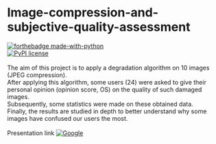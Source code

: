 # Image-compression-and-subjective-quality-assessment
[![forthebadge made-with-python](http://ForTheBadge.com/images/badges/made-with-python.svg)](https://www.python.org/)
<br>
[![PyPI license](https://img.shields.io/pypi/l/ansicolortags.svg)](https://github.com/Amatofrancesco99/Image-compression-and-subjective-quality-assessment/blob/main/LICENSE)
<br>
<br>
The aim of this project is to apply a degradation algorithm on 10 images (JPEG compression).
<br>
After applying this algorithm, some users (24) were asked to give their personal opinion (opinion score, OS) on the quality of such damaged images.
<br>
Subsequently, some statistics were made on these obtained data.
<br>
Finally, the results are studied in depth to better understand why some images have confused our users the most.
<br>
<br>
Presentation link [![Google](https://img.shields.io/badge/google-4285F4?style=for-the-badge&logo=google&logoColor=white)](https://docs.google.com/presentation/d/13nk13bs2LWd0VW3bJVGlTVi19dvzVleI0sHtMW1I2rw/edit?usp=sharing)
